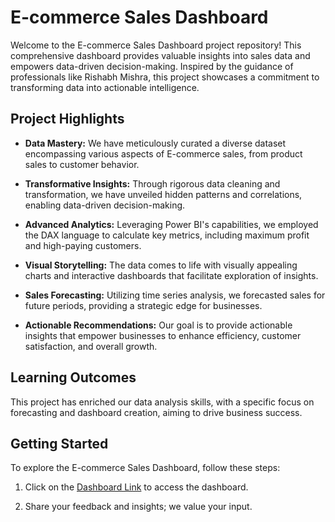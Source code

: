 # E-commerce Sales Dashboard

Welcome to the E-commerce Sales Dashboard project repository! This comprehensive dashboard provides valuable insights into sales data and empowers data-driven decision-making. Inspired by the guidance of professionals like Rishabh Mishra, this project showcases a commitment to transforming data into actionable intelligence.

## Project Highlights

- **Data Mastery:** We have meticulously curated a diverse dataset encompassing various aspects of E-commerce sales, from product sales to customer behavior.

- **Transformative Insights:** Through rigorous data cleaning and transformation, we have unveiled hidden patterns and correlations, enabling data-driven decision-making.

- **Advanced Analytics:** Leveraging Power BI's capabilities, we employed the DAX language to calculate key metrics, including maximum profit and high-paying customers.

- **Visual Storytelling:** The data comes to life with visually appealing charts and interactive dashboards that facilitate exploration of insights.

- **Sales Forecasting:** Utilizing time series analysis, we forecasted sales for future periods, providing a strategic edge for businesses.

- **Actionable Recommendations:** Our goal is to provide actionable insights that empower businesses to enhance efficiency, customer satisfaction, and overall growth.

## Learning Outcomes

This project has enriched our data analysis skills, with a specific focus on forecasting and dashboard creation, aiming to drive business success.

## Getting Started

To explore the E-commerce Sales Dashboard, follow these steps:

1. Click on the [Dashboard Link](https://github.com/Shubham11100213/E-Commerce-Sales/blob/main/Ecommerce%20Sales%20Data.pbix) to access the dashboard. 

2. Share your feedback and insights; we value your input.

